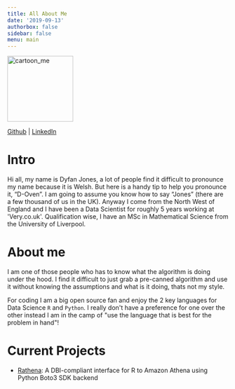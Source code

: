 ```yaml
---
title: All About Me
date: '2019-09-13'
authorbox: false
sidebar: false
menu: main
---
```


<img alt = 'cartoon_me' width='150' src='/./about_files/dj_img.png' />

[Github](https://github.com/DyfanJones) | [LinkedIn](https://www.linkedin.com/in/dyfan-jones-a8261799/)

# Intro

Hi all, my name is Dyfan Jones, a lot of people find it difficult to pronounce my name because it is Welsh. But here is a handy tip to help you pronounce it, “D-Oven”. I am going to assume you know how to say “Jones” (there are a few thousand of us in the UK). Anyway I come from the North West of England and I have been a Data Scientist for roughly 5 years working at 'Very.co.uk'. Qualification wise, I have an MSc in Mathematical Science from the University of Liverpool.

# About me

I am one of those people who has to know what the algorithm is doing under the hood. I find it difficult to just grab a pre-canned algorithm and use it without knowing the assumptions and what is it doing, thats not my style.

For coding I am a big open source fan and enjoy the 2 key languages for Data Science `R` and `Python`. I really don't have a preference for one over the other instead I am in the camp of "use the language that is best for the problem in hand"!

# Current Projects

* [Rathena](https://github.com/DyfanJones/RAthena): A DBI-compliant interface for R to Amazon Athena using Python Boto3 SDK backend